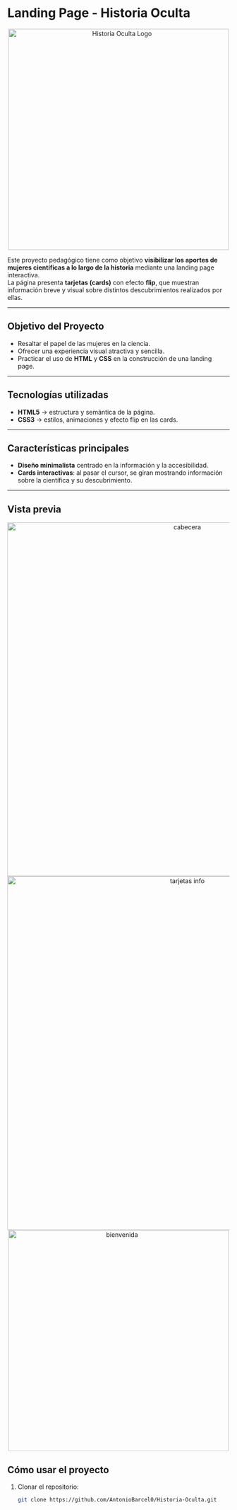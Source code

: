# Landing Page - Historia Oculta 
<div align="center">
  <img src="https://res.cloudinary.com/dc4u0bzgh/image/upload/v1759223764/logo_1_sfrym4.png" alt="Historia Oculta Logo" width="500"/>
</div>

Este proyecto pedagógico tiene como objetivo **visibilizar los aportes de mujeres científicas a lo largo de la historia** mediante una landing page interactiva.  
La página presenta **tarjetas (cards)** con efecto **flip**, que muestran información breve y visual sobre distintos descubrimientos realizados por ellas.  

---

## Objetivo del Proyecto  
- Resaltar el papel de las mujeres en la ciencia.  
- Ofrecer una experiencia visual atractiva y sencilla.  
- Practicar el uso de **HTML** y **CSS** en la construcción de una landing page.  

---

## Tecnologías utilizadas  
- **HTML5** → estructura y semántica de la página.  
- **CSS3** → estilos, animaciones y efecto flip en las cards.  

---

## Características principales  
- **Diseño minimalista** centrado en la información y la accesibilidad.  
- **Cards interactivas**: al pasar el cursor, se giran mostrando información sobre la científica y su descubrimiento.   
---

##  Vista previa  
<div align="center">
  <img src="https://res.cloudinary.com/dc4u0bzgh/image/upload/v1759310625/cabecera_fypi6v.png" alt="cabecera" width="800"/>
</div>
<div align="center">
  <img src="https://res.cloudinary.com/dc4u0bzgh/image/upload/v1759310625/card1_bgcxxw.png" alt="tarjetas info" width="800"/>
</div>
<div align="center">
  <img src="https://res.cloudinary.com/dc4u0bzgh/image/upload/v1759310625/alert_zwqxdp.png" alt="bienvenida" width="500"/>
</div>

## Cómo usar el proyecto  
1. Clonar el repositorio:  
   ```bash
   git clone https://github.com/AntonioBarcel0/Historia-Oculta.git
